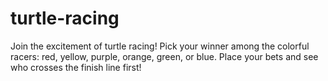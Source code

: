 # turtle-racing
 Join the excitement of turtle racing! Pick your winner among the colorful racers: red, yellow, purple, orange, green, or blue. Place your bets and see who crosses the finish line first!
